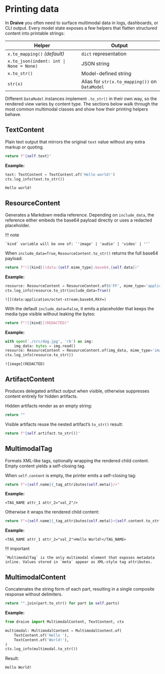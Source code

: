 <!-- markdownlint-disable-file MD046 -->

# Printing data

In **Draive** you often need to surface multimodal data in logs, dashboards, or CLI output. Every
model state exposes a few helpers that flatten structured content into printable strings:

| Helper                                  | Output                                         |
| --------------------------------------- | ---------------------------------------------- |
| `x.to_mapping()` *(default)*            | `dict` representation                          |
| `x.to_json(indent: int \| None = None)` | JSON string                                    |
| `x.to_str()`                            | Model-defined string                           |
| `str(x)`                                | Alias for `str(x.to_mapping())` on `DataModel` |

Different `DataModel` instances implement `.to_str()` in their own way, so the rendered view varies
by content type. The sections below walk through the most common multimodal classes and show how
their printing helpers behave.

## TextContent

Plain text output that mirrors the original `text` value without any extra markup or quoting.

```python
return f"{self.text}"
```

**Example:**

```python
text: TextContent = TextContent.of('Hello world!')
ctx.log_info(text.to_str())
```

```text
Hello world!
```

## ResourceContent

Generates a Markdown media reference. Depending on `include_data`, the reference either embeds the
base64 payload directly or uses a redacted placeholder.

!!! note

```
`kind` variable will be one of: `'image' | 'audio' | 'video' | ''`
```

When `include_data=True`, `ResourceContent.to_str()` returns the full base64 payload:

```python
return f"![{kind}](data:{self.mime_type};base64,{self.data})"
```

**Example:**

```python
resource: ResourceContent = ResourceContent.of(b'FF', mime_type='application/octet-stream')
ctx.log_info(resource.to_str(include_data=True))
```

```text
![](data:application/octet-stream;base64,RkY=)
```

With the default `include_data=False`, it emits a placeholder that keeps the media type visible
without leaking the bytes:

```python
return f"![{kind}](REDACTED)"
```

**Example:**

```python
with open('./src/dog.jpg', 'rb') as img:
    img_data: bytes = img.read()
resource: ResourceContent = ResourceContent.of(img_data, mime_type='image/jpeg')
ctx.log_info(resource.to_str())
```

```text
![image](REDACTED)
```

## ArtifactContent

Produces delegated artifact output when visible, otherwise suppresses content entirely for hidden
artifacts.

Hidden artifacts render as an empty string:

```python
return ""
```

Visible artifacts reuse the nested artifact’s `to_str()` result:

```python
return f"{self.artifact.to_str()}"
```

## MultimodalTag

Formats XML-like tags, optionally wrapping the rendered child content. Empty content yields a
self-closing tag.

When `self.content` is empty, the printer emits a self-closing tag:

```python
return f"<{self.name}{_tag_attributes(self.meta)}/>"
```

**Example:**

```text
<TAG_NAME attr_1 attr_2="val_2"/>
```

Otherwise it wraps the rendered child content:

```python
return f"<{self.name}{_tag_attributes(self.meta)}>{self.content.to_str()}</{self.name}>"
```

**Example:**

```text
<TAG_NAME attr_1 attr_2="val_2">Hello World!</TAG_NAME>
```

!!! important

```
`MultimodalTag` is the only multimodal element that exposes metadata inline. Values stored in `meta` appear as XML-style tag attributes.
```

## MultimodalContent

Concatenates the string form of each part, resulting in a single composite response without
delimiters.

```python
return "".join(part.to_str() for part in self.parts)
```

**Example:**

```python
from draive import MultimodalContent, TextContent, ctx

multimodal: MultimodalContent = MultimodalContent.of(
    TextContent.of('Hello '),
    TextContent.of('World!'),
)
ctx.log_info(multimodal.to_str())
```

Result:

```text
Hello World!
```
